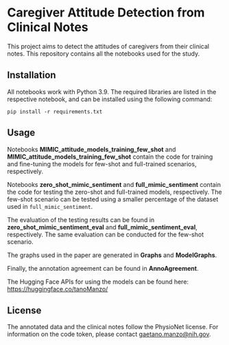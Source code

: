 # Caregiver Attitude Detection from Clinical Notes

This project aims to detect the attitudes of caregivers from their clinical notes. This repository contains all the notebooks used for the study.

## Installation

All notebooks work with Python 3.9. The required libraries are listed in the respective notebook, and can be installed using the following command:

~~~
pip install -r requirements.txt
~~~


## Usage

Notebooks **MIMIC_attitude_models_training_few_shot** and **MIMIC_attitude_models_training_few_shot** contain the code for training and fine-tuning the models for few-shot and full-trained scenarios, respectively.

Notebooks **zero_shot_mimic_sentiment** and **full_mimic_sentiment** contain the code for testing the zero-shot and full-trained models, respectively. The few-shot scenario can be tested using a smaller percentage of the dataset used in `full_mimic_sentiment`.

The evaluation of the testing results can be found in **zero_shot_mimic_sentiment_eval** and **full_mimic_sentiment_eval**, respectively. The same evaluation can be conducted for the few-shot scenario.

The graphs used in the paper are generated in **Graphs** and **ModelGraphs**.

Finally, the annotation agreement can be found in **AnnoAgreement**.

The Hugging Face APIs for using the models can be found here: https://huggingface.co/tanoManzo/

## License

The annotated data and the clinical notes follow the PhysioNet license. For information on the code token, please contact gaetano.manzo@nih.gov.
